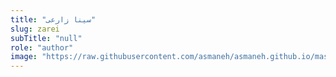 ```yaml
--- 
title: "سینا زارعی" 
slug: zarei 
subTitle: "null" 
role: "author" 
image: "https://raw.githubusercontent.com/asmaneh/asmaneh.github.io/master/assets/img/authors/zarei.jfif" 
--- 
```

